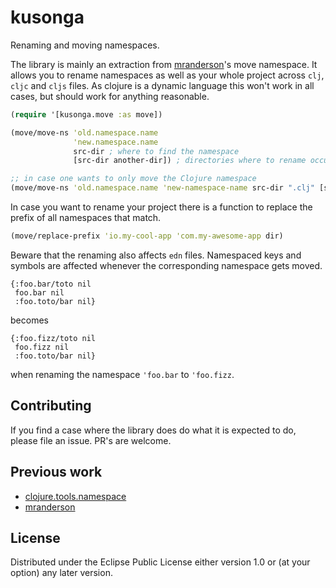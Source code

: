 # kusonga

Renaming and moving namespaces.

The library is mainly an extraction from
[mranderson](https://github.com/benedekfazekas/mranderson)'s move namespace. It allows you
to rename namespaces as well as your whole project across `clj`, `cljc` and `cljs` files.
As clojure is a dynamic language this won't work in all cases, but should work for anything
reasonable.

```clj
(require '[kusonga.move :as move])

(move/move-ns 'old.namespace.name
              'new.namespace.name
              src-dir ; where to find the namespace
              [src-dir another-dir]) ; directories where to rename occurences

;; in case one wants to only move the Clojure namespace
(move/move-ns 'old.namespace.name 'new-namespace-name src-dir ".clj" [src-dir another-dir])
```

In case you want to rename your project there is a function to replace the prefix of all
namespaces that match.

```clj
(move/replace-prefix 'io.my-cool-app 'com.my-awesome-app dir)
```

Beware that the renaming also affects `edn` files. Namespaced keys and symbols are affected whenever the
corresponding namespace gets moved.
```edn
{:foo.bar/toto nil
 foo.bar nil
 :foo.toto/bar nil}
```
becomes

```edn
{:foo.fizz/toto nil
 foo.fizz nil
 :foo.toto/bar nil}
```
when renaming the namespace `'foo.bar` to `'foo.fizz`.

## Contributing

If you find a case where the library does do what it is expected to do,
please file an issue. PR's are welcome.

## Previous work
- [clojure.tools.namespace](https://github.com/clojure/tools.namespace)
- [mranderson](https://github.com/benedekfazekas/mranderson)

## License

Distributed under the Eclipse Public License either version 1.0 or (at your option) any later version.
